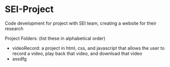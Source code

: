# SEI-Project
Code development for project with SEI team, creating a website for their research

Project Folders:
(list these in alphabetical order)
- videoRecord: a project in html, css, and javascript that allows the user to record a video, play back that video, and download that video
- assdfg
